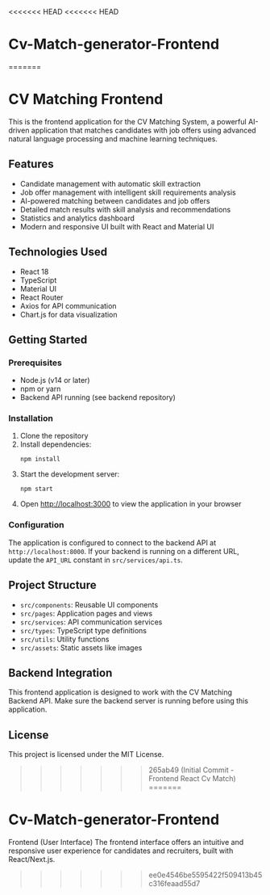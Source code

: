 <<<<<<< HEAD
<<<<<<< HEAD
# Cv-Match-generator-Frontend
=======
# CV Matching Frontend

This is the frontend application for the CV Matching System, a powerful AI-driven application that matches candidates with job offers using advanced natural language processing and machine learning techniques.

## Features

- Candidate management with automatic skill extraction
- Job offer management with intelligent skill requirements analysis
- AI-powered matching between candidates and job offers
- Detailed match results with skill analysis and recommendations
- Statistics and analytics dashboard
- Modern and responsive UI built with React and Material UI

## Technologies Used

- React 18
- TypeScript
- Material UI
- React Router
- Axios for API communication
- Chart.js for data visualization

## Getting Started

### Prerequisites

- Node.js (v14 or later)
- npm or yarn
- Backend API running (see backend repository)

### Installation

1. Clone the repository
2. Install dependencies:
   ```
   npm install
   ```
3. Start the development server:
   ```
   npm start
   ```
4. Open [http://localhost:3000](http://localhost:3000) to view the application in your browser

### Configuration

The application is configured to connect to the backend API at `http://localhost:8000`. If your backend is running on a different URL, update the `API_URL` constant in `src/services/api.ts`.

## Project Structure

- `src/components`: Reusable UI components
- `src/pages`: Application pages and views
- `src/services`: API communication services
- `src/types`: TypeScript type definitions
- `src/utils`: Utility functions
- `src/assets`: Static assets like images

## Backend Integration

This frontend application is designed to work with the CV Matching Backend API. Make sure the backend server is running before using this application.

## License

This project is licensed under the MIT License.
>>>>>>> 265ab49 (Initial Commit - Frontend React Cv Match)
=======
# Cv-Match-generator-Frontend
Frontend (User Interface) The frontend interface offers an intuitive and responsive user experience for candidates and recruiters, built with React/Next.js.
>>>>>>> ee0e4546be5595422f509413b45c316feaad55d7
